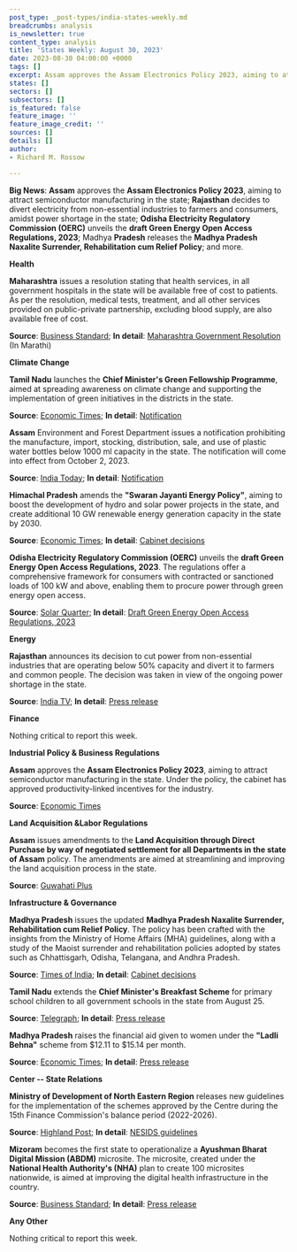 ```yaml
---
post_type: _post-types/india-states-weekly.md
breadcrumbs: analysis
is_newsletter: true
content_type: analysis
title: 'States Weekly: August 30, 2023'
date: 2023-08-30 04:00:00 +0000
tags: []
excerpt: Assam approves the Assam Electronics Policy 2023, aiming to attract semiconductor manufacturing in the state; Rajasthan decides to divert electricity from non-essential industries to farmers and consumers, amidst power shortage in the state; Odisha Electricity Regulatory Commission (OERC) unveils the draft Green Energy Open Access Regulations, 2023; Madhya Pradesh releases the Madhya Pradesh Naxalite Surrender, Rehabilitation cum Relief Policy; and more. 
states: []
sectors: []
subsectors: []
is_featured: false
feature_image: ''
feature_image_credit: ''
sources: []
details: []
author:
- Richard M. Rossow

---
```

**Big News**: **Assam** approves the **Assam Electronics Policy 2023**, aiming to attract semiconductor manufacturing in the state; **Rajasthan** decides to divert electricity from non-essential industries to farmers and consumers, amidst power shortage in the state; **Odisha Electricity Regulatory Commission (OERC)** unveils the **draft Green Energy Open Access Regulations, 2023**; Madhya **Pradesh** releases the **Madhya Pradesh Naxalite Surrender, Rehabilitation cum Relief Policy**; and more.

**Health**

**Maharashtra** issues a resolution stating that health services, in all government hospitals in the state will be available free of cost to patients. As per the resolution, medical tests, treatment, and all other services provided on public-private partnership, excluding blood supply, are also available free of cost. 

**Source**: [Business Standard](https://www.business-standard.com/india-news/maharashtra-govt-issues-order-on-free-of-cost-treatment-at-public-hospitals-123082301130_1.html); **In detail**: [Maharashtra Government Resolution](https://gr.maharashtra.gov.in/Site/Upload/Government%20Resolutions/English/202308231324241917.pdf) (In Marathi)

**Climate Change**

**Tamil Nadu** launches the **Chief Minister's Green Fellowship Programme**, aimed at spreading awareness on climate change and supporting the implementation of green initiatives in the districts in the state. 

**Source**: [Economic Times](https://energy.economictimes.indiatimes.com/news/renewable/tn-cm-launches-green-fellowship-programme/102910519); **In detail**: [Notification](https://www.environment.tn.gov.in/template/news/CMGFP%20Notification%20-%20Green%20Fellow.pdf)

**Assam** Environment and Forest Department issues a notification prohibiting the manufacture, import, stocking, distribution, sale, and use of plastic water bottles below 1000 ml capacity in the state. The notification will come into effect from October 2, 2023. 

**Source**: [India Today](https://www.indiatodayne.in/assam/story/assam-government-imposes-blanket-ban-on-distribution-and-sale-of-water-bottles-below-1000-ml-capacity-effective-october-2-640130-2023-08-25); **In detail**: [Notification](https://environmentandforest.assam.gov.in/sites/default/files/swf_utility_folder/departments/envforest_lipl_in_oid_3/menu/document/ecf_no.338122.24_dtd._23.08.2023.pdf)

**Himachal Pradesh** amends the **"Swaran Jayanti Energy Policy"**, aiming to boost the development of hydro and solar power projects in the state, and create additional 10 GW renewable energy generation capacity in the state by 2030. 

**Source**: [Economic Times](https://energy.economictimes.indiatimes.com/news/renewable/himachal-cabinet-decides-to-amend-saran-jayanti-energy-policy/102960652); **In detail**: [Cabinet decisions](http://himachalpr.gov.in/OneNews.aspx?Language=1&ID=29814)

**Odisha Electricity Regulatory Commission (OERC)** unveils the **draft Green Energy Open Access Regulations, 2023**. The regulations offer a comprehensive framework for consumers with contracted or sanctioned loads of 100 kW and above, enabling them to procure power through green energy open access. 

**Source**: [Solar Quarter](https://solarquarter.com/2023/08/22/odishas-new-draft-regulations-pave-way-for-green-energy-access/); **In detail**: [Draft Green Energy Open Access Regulations, 2023](https://www.orierc.org/(S(2ytlkfcoi2fms1okgfu4rfxk))/UploadData/LatestUpdates/2460efe8-a6b0-40e0-96b5-686f836aa0e6.pdf)

**Energy**

**Rajasthan** announces its decision to cut power from non-essential industries that are operating below 50% capacity and divert it to farmers and common people. The decision was taken in view of the ongoing power shortage in the state. 

**Source**: [India TV](https://www.indiatvnews.com/rajasthan/rajasthan-govt-to-cut-power-of-industries-farmers-common-people-power-demand-2023-08-23-888429); **In detail**: [Press release](https://dipr.rajasthan.gov.in/press-release-detail/120376/85)

**Finance**

Nothing critical to report this week.

**Industrial Policy & Business Regulations**

**Assam** approves the **Assam Electronics Policy 2023**, aiming to attract semiconductor manufacturing in the state. Under the policy, the cabinet has approved productivity-linked incentives for the industry. 

**Source**: [Economic Times](https://economictimes.indiatimes.com/news/india/assam-government-approves-semiconductor-pli-policy-to-attract-investments/articleshow/103070861.cms)

**Land Acquisition &Labor Regulations**

**Assam** issues amendments to the **Land Acquisition through Direct Purchase by way of negotiated settlement for all Departments in the state of Assam** policy. The amendments are aimed at streamlining and improving the land acquisition process in the state. 

**Source**: [Guwahati Plus](https://guwahatiplus.com/assam/assam-introduces-streamlined-land-acquisition-policy-for-efficient-negotiated-settlements)

**Infrastructure & Governance** 

**Madhya Pradesh** issues the updated **Madhya Pradesh Naxalite Surrender, Rehabilitation cum Relief Policy**. The policy has been crafted with the insights from the Ministry of Home Affairs (MHA) guidelines, along with a study of the Maoist surrender and rehabilitation policies adopted by states such as Chhattisgarh, Odisha, Telangana, and Andhra Pradesh. 

**Source**: [Times of India](https://timesofindia.indiatimes.com/city/bhopal/madhya-pradesh-unveils-renewed-maoist-surrender-and-rehabilitation-policy/articleshow/103063582.cms); **In detail**: [Cabinet decisions](https://www.mpinfo.org/Home/CabinetDetails?newsid=230822S13&fontname=FontEnglish&LocID=32&pubdate=08/22/2023)

**Tamil Nadu** extends the **Chief Minister's Breakfast Scheme** for primary school children to all government schools in the state from August 25. 

**Source**: [Telegraph](https://www.telegraphindia.com/india/chief-minister-m-k-stalin-launches-expansion-of-breakfast-scheme-for-tamil-nadu-govt-school-students/cid/1961602); **In detail**: [Press release](https://cdn.s3waas.gov.in/s3c81e728d9d4c2f636f067f89cc14862c/uploads/2023/08/2023082526.pdf)

**Madhya Pradesh** raises the financial aid given to women under the **"Ladli Behna"** scheme from $12.11 to $15.14 per month.  

**Source**: [Economic Times](https://energy.economictimes.indiatimes.com/news/oil-and-gas/mp-cm-announces-ladli-behna-yojana-aid-hike-subsidised-cylinders-35-pc-job-reservation-for-women-ahead-of-assembly-polls/103115216); **In detail**: [Press release](https://www.mpinfo.org/Home/TodaysNews#Rs.-1250-per-month-to-Ladli-Bahana-from-October---C.M.-Shri-Chouhan-20230827N95)

**Center -- State Relations**

**Ministry of Development of North Eastern Region** releases new guidelines for the implementation of the schemes approved by the Centre during the 15th Finance Commission's balance period (2022-2026). 

**Source**: [Highland Post](https://highlandpost.com/doner-ministry-releases-new-guidelines-on-nesids-nec-schemes/); **In detail**: [NESIDS guidelines](https://mdoner.gov.in/contentimages/files/GUIDELINES-FOR-NESIDS-(OTRI)-1.pdf)

**Mizoram** becomes the first state to operationalize a **Ayushman Bharat Digital Mission (ABDM)** microsite. The microsite, created under the **National Health Authority's (NHA)** plan to create 100 microsites nationwide, is aimed at improving the digital health infrastructure in the country. 

**Source**: [Business Standard](https://www.business-standard.com/health/first-abdm-microsite-under-nha-100-microsites-project-launched-in-mizoram-123082300324_1.html); **In detail**: [Press release](https://pib.gov.in/PressReleaseIframePage.aspx?PRID=1951299)

**Any Other**

Nothing critical to report this week.
